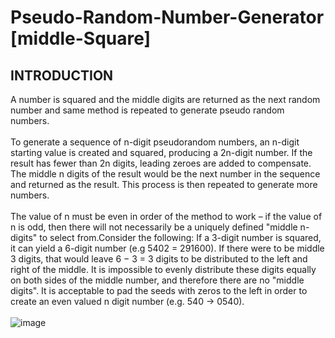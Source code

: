 # Pseudo-Random-Number-Generator [middle-Square]
## INTRODUCTION <br>
A number is squared and the middle digits are returned as the next random number and same method is repeated to generate pseudo random numbers. <br>
<br>
To generate a sequence of n-digit pseudorandom numbers, an n-digit starting value is created and squared, producing a 2n-digit number. If the result has fewer than 2n digits, leading zeroes are added to compensate. The middle n digits of the result would be the next number in the sequence and returned as the result. This process is then repeated to generate more numbers.<br><br>
The value of n must be even in order of the method to work – if the value of n is odd, then there will not necessarily be a uniquely defined "middle n-digits" to select from.Consider the following: If a 3-digit number is squared, it can yield a 6-digit number (e.g 5402 = 291600). If there were to be middle 3 digits, that would leave 6 − 3 = 3 digits to be distributed to the left and right of the middle. It is impossible to evenly distribute these digits equally on both sides of the middle number, and therefore there are no "middle digits". It is acceptable to pad the seeds with zeros to the left in order to create an even valued n digit number (e.g. 540 → 0540). <br><br>
                               ![image](https://github.com/user-attachments/assets/5aeed0a7-8416-4199-9132-eed440e9f4ec)
